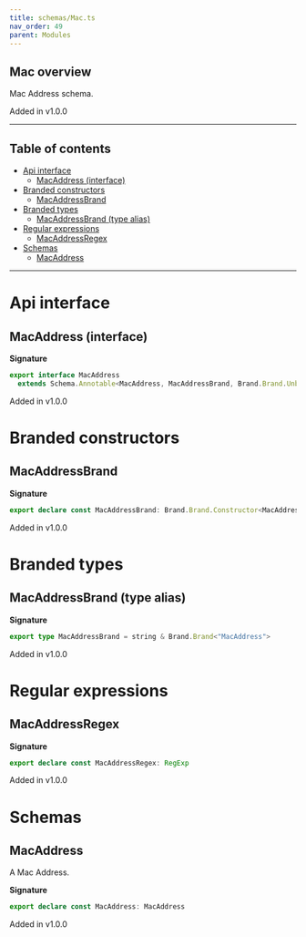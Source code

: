 ```yaml
---
title: schemas/Mac.ts
nav_order: 49
parent: Modules
---
```


## Mac overview

Mac Address schema.

Added in v1.0.0

---

<h2 class="text-delta">Table of contents</h2>

- [Api interface](#api-interface)
  - [MacAddress (interface)](#macaddress-interface)
- [Branded constructors](#branded-constructors)
  - [MacAddressBrand](#macaddressbrand)
- [Branded types](#branded-types)
  - [MacAddressBrand (type alias)](#macaddressbrand-type-alias)
- [Regular expressions](#regular-expressions)
  - [MacAddressRegex](#macaddressregex)
- [Schemas](#schemas)
  - [MacAddress](#macaddress)

---

# Api interface

## MacAddress (interface)

**Signature**

```ts
export interface MacAddress
  extends Schema.Annotable<MacAddress, MacAddressBrand, Brand.Brand.Unbranded<MacAddressBrand>, never> {}
```

Added in v1.0.0

# Branded constructors

## MacAddressBrand

**Signature**

```ts
export declare const MacAddressBrand: Brand.Brand.Constructor<MacAddressBrand>
```

Added in v1.0.0

# Branded types

## MacAddressBrand (type alias)

**Signature**

```ts
export type MacAddressBrand = string & Brand.Brand<"MacAddress">
```

Added in v1.0.0

# Regular expressions

## MacAddressRegex

**Signature**

```ts
export declare const MacAddressRegex: RegExp
```

Added in v1.0.0

# Schemas

## MacAddress

A Mac Address.

**Signature**

```ts
export declare const MacAddress: MacAddress
```

Added in v1.0.0
